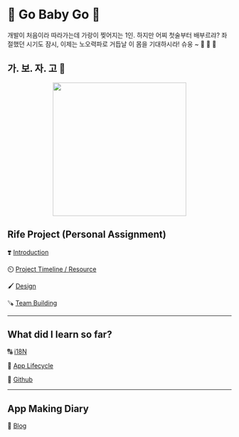 # 💜 Go Baby Go 💜

개발이 처음이라 따라가는데 가랑이 찢어지는 1인. 하지만 어찌 첫술부터 배부르랴? 좌절했던 시기도 잠시, 이제는 노오력파로 거듭날 이 몸을 기대하시라! 슈웅 ~ 🏁 🎠 🏇



## **가. 보. 자. 고 👊**

<p align="center">
<img src="https://w.namu.la/s/67e2fa7efdd131ddb2e35006b5ff52ccd6e36c8f82c7161722bcecbc7cc050c9a00f8ab92175f3966ca00dbfcda5b214fbf37752da4d9ddb0fc610d56cd836f6f2c074da1dad6347ac627c95c66f8f949792cd5107274768ca3b46ea4b49b6f6" width="300" >
</p>


## Rife Project (Personal Assignment) 

❣️ [Introduction](https://www.notion.so/beforeanythingelse/RIFE-PROJECT-Introduction-58ca72a2354340b495ffda7793db33c5)

⏲️ [Project Timeline / Resource](https://beforeanythingelse.notion.site/Project-Timeline-1a3cdfa636384573b1effaa7e8e11207)

🖌️ [Design](https://www.figma.com/file/KCnBgog7KWwLDON9irehCR/Rife-App-Design?node-id=0%3A1)

🪚 [Team Building](https://beforeanythingelse.notion.site/Today-I-Learned-Personal-Project-7dd5bc4745014201b837847df4d53bd9)

---

## What did I learn so far?

🔠 [i18N](https://beforeanythingelse.notion.site/I18N-564005ff43c0437ba387ee65ef133971)

👴 [App Lifecycle](https://beforeanythingelse.notion.site/Day-3-UIKit-View-397baab1612c4028abec6aedd5fe0c4c)

🔰 [Github](https://beforeanythingelse.notion.site/Github-0aea63e2cede42f7a7f6e493c6990edd)

---

## App Making Diary 

📘 [Blog](https://ios-developer-storage.tistory.com/category/%EB%9F%AC%EB%8B%9D%20%EC%95%B1%20%EA%B0%9C%EB%B0%9C%EA%B8%B0)




